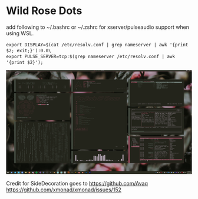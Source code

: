 # Wild Rose Dots

add following to ~/.bashrc or ~/.zshrc for xserver/pulseaudio support when using WSL.  


```
export DISPLAY=$(cat /etc/resolv.conf | grep nameserver | awk '{print $2; exit;}'):0.0\
export PULSE_SERVER=tcp:$(grep nameserver /etc/resolv.conf | awk '{print $2}');
```

![Wild Rose](https://github.com/PumkinNymph/dotfiles/blob/master/images/Wild%20Rose.png)

Credit for SideDecoration goes to https://github.com/Avaq https://github.com/xmonad/xmonad/issues/152
